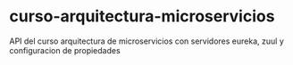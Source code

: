 # curso-arquitectura-microservicios
API del curso arquitectura de microservicios con servidores eureka, zuul y configuracion de propiedades

